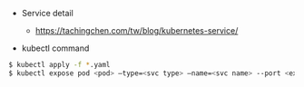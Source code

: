 * Service detail
    * https://tachingchen.com/tw/blog/kubernetes-service/

* kubectl command

``` bash
$ kubectl apply -f *.yaml
$ kubectl expose pod <pod> —type=<svc type> —name=<svc name> --port <expose port> —target-port=<container port>
```
